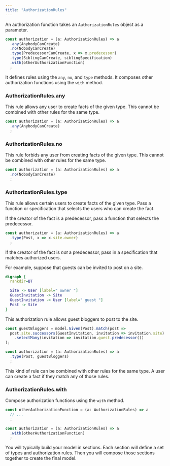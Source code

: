 ```yaml
---
title: "AuthorizationRules"
---
```


An authorization function takes an `AuthorizationRules` object as a parameter.

```typescript
const authorization = (a: AuthorizationRules) => a
  .any(AnybodyCanCreate)
  .no(NobodyCanCreate)
  .type(PredecessorCanCreate, x => x.predecessor)
  .type(SiblingCanCreate, siblingSpecification)
  .with(otherAuthorizationFunction)
  ;
```

It defines rules using the `any`, `no`, and `type` methods.
It composes other authorization functions using the `with` method.

### AuthorizationRules.any

This rule allows any user to create facts of the given type.
This cannot be combined with other rules for the same type.

```typescript
const authorization = (a: AuthorizationRules) => a
  .any(AnybodyCanCreate)
  ;
```

### AuthorizationRules.no

This rule forbids any user from creating facts of the given type.
This cannot be combined with other rules for the same type.

```typescript
const authorization = (a: AuthorizationRules) => a
  .no(NobodyCanCreate)
  ;
```

### AuthorizationRules.type

This rule allows certain users to create facts of the given type.
Pass a function or specification that selects the users who can create the fact.

If the creator of the fact is a predecessor, pass a function that selects the predecessor.

```typescript
const authorization = (a: AuthorizationRules) => a
  .type(Post, x => x.site.owner)
  ;
```

If the creator of the fact is *not* a predecessor, pass in a specification that matches authorized users.

For example, suppose that guests can be invited to post on a site.

```dot
digraph {
  rankdir=BT

  Site -> User [label=" owner "]
  GuestInvitation -> Site
  GuestInvitation -> User [label=" guest "]
  Post -> Site
}
```

This authorization rule allows guest bloggers to post to the site.

```typescript
const guestBloggers = model.Given(Post).match(post =>
  post.site.successors(GuestInvitation, invitation => invitation.site)
    .selectMany(invitation => invitation.guest.predecessor())
);

const authorization = (a: AuthorizationRules) => a
  .type(Post, guestBloggers)
  ;
```

This kind of rule can be combined with other rules for the same type.
A user can create a fact if they match any of those rules.

### AuthorizationRules.with

Compose authorization functions using the `with` method.

```typescript
const otherAuthorizationFunction = (a: AuthorizationRules) => a
  // ...
  ;

const authorization = (a: AuthorizationRules) => a
  .with(otherAuthorizationFunction)
  ;
```

You will typically build your model in sections.
Each section will define a set of types and authorization rules.
Then you will compose those sections together to create the final model.
